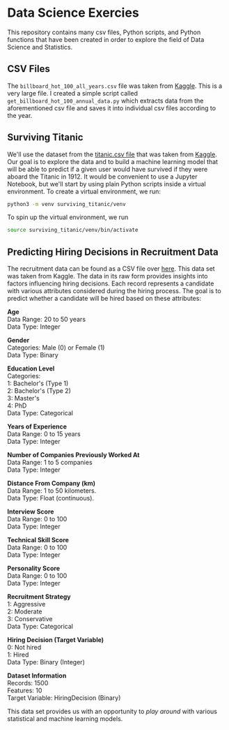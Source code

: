 # Data Science Exercies
This repository contains many csv files, Python scripts, and Python functions that have been created in order to explore the field of Data Science and Statistics.

## CSV Files
The `billboard_hot_100_all_years.csv` file was taken from [Kaggle](https://www.kaggle.com/datasets/dhruvildave/billboard-the-hot-100-songs). This is a very large file. I created a simple script called `get_billboard_hot_100_annual_data.py` which extracts data from the aforementioned csv file and saves it into individual csv files according to the year.   

## Surviving Titanic
We'll use the dataset from the [titanic.csv file](csv/titanic.csv) that was taken from [Kaggle](https://www.kaggle.com/datasets/brendan45774/test-file/data). Our goal is to explore the data and to build a machine learning model that will be able to predict if a given user would have survived if they were aboard the Titanic in 1912. It would be convenient to use a Jupyter Notebook, but we'll start by using plain Python scripts inside a virtual environment. To create a virtual environment, we run:
```bash
python3 -m venv surviving_titanic/venv
```
To spin up the virtual environment, we run
```bash
source surviving_titanic/venv/bin/activate
```

## Predicting Hiring Decisions in Recruitment Data   
The recruitment data can be found as a CSV file over [here](./predicting_hiring_decisions_in_recruitment_data/recruitment_data.csv). This data set was taken from Kaggle. The data in its raw form provides insights into factors influencing hiring decisions. Each record represents a candidate with various attributes considered during the hiring process. The goal is to predict whether a candidate will be hired based on these attributes:   

**Age**   
Data Range: 20 to 50 years   
Data Type: Integer   

**Gender**   
Categories: Male (0) or Female (1)   
Data Type: Binary   

**Education Level**   
Categories:   
1: Bachelor's (Type 1)   
2: Bachelor's (Type 2)   
3: Master's   
4: PhD   
Data Type: Categorical   

**Years of Experience**   
Data Range: 0 to 15 years   
Data Type: Integer   

**Number of Companies Previously Worked At**    
Data Range: 1 to 5 companies   
Data Type: Integer   

**Distance From Company (km)**   
Data Range: 1 to 50 kilometers.   
Data Type: Float (continuous).   

**Interview Score**   
Data Range: 0 to 100   
Data Type: Integer   

**Technical Skill Score**   
Data Range: 0 to 100   
Data Type: Integer   

**Personality Score**   
Data Range: 0 to 100   
Data Type: Integer   

**Recruitment Strategy**   
1: Aggressive   
2: Moderate   
3: Conservative   
Data Type: Categorical   

**Hiring Decision (Target Variable)**   
0: Not hired   
1: Hired   
Data Type: Binary (Integer)   

**Dataset Information**   
Records: 1500   
Features: 10   
Target Variable: HiringDecision (Binary)   

This data set provides us with an opportunity to _play around_ with various statistical and machine learning models.